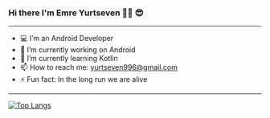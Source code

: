 ###  Hi there I'm Emre Yurtseven 🙋‍♂️ 😎

<hr>

- 💻 I’m an Android Developer
- 🔭 I’m currently working on Android 
- 🌱 I’m currently learning Kotlin
- 📫 How to reach me: yurtseven996@gmail.com
- ⚡ Fun fact: In the long run we are alive

<hr>

[![Top Langs](https://github-readme-stats.vercel.app/api/top-langs/?username=yurtseven&layout=compact)](https://github.com/yurtseven/github-readme-stats)
